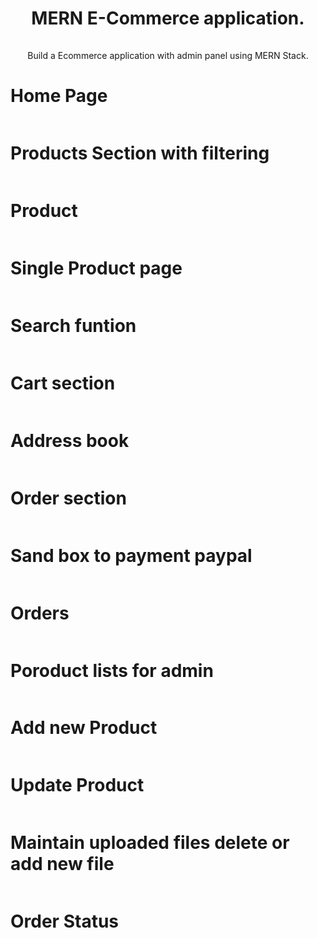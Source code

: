 <div>
  <div>
    <h1 style="text-align: center;">MERN E-Commerce application.</h1>
    <div style="display: flex; justify-content: center">
      <img src="./readme/images/typescript.svg" alt="" />
      <img src="./readme/images/react.svg" alt="" />
      <img src="./readme/images/tailwind.svg" alt="" />
      <img src="./readme/images/mongodb.svg" alt="" />
      <img src="./readme/images/shadcn.svg" alt="" />
    </div>
    <p style="font-size: 14px; text-align: center; margin-top: 15px; margin-bottom:4px;">
      Build a Ecommerce application with admin panel using MERN Stack.
    </p>
  </div>

  <div>
	<h1>Home Page</h1>
    <img src="./readme/screenshots/home.png" alt=""/>
  </div>
  
  <div>
	<h1>Products Section with filtering</h1>
    <img src="./readme/screenshots/products.png" alt=""/>
  </div>

  <div>
	<h1>Product</h1>
    <img src="./readme/screenshots/product.png" alt=""/>
  </div>

  <div>
	<h1>Single Product page</h1>
    <img src="./readme/screenshots/sProduct.png" alt=""/>
  </div>

  <div>
	<h1>Search funtion</h1>
    <img src="./readme/screenshots/search.png" alt=""/>
  </div>

  <div>
	<h1>Cart section</h1>
    <img src="./readme/screenshots/cart.png" alt=""/>
  </div>
  
  <div>
	<h1>Address book</h1>
    <img src="./readme/screenshots/address book.png" alt=""/>
  </div>

  
  <div>
	<h1>Order section</h1>
    <img src="./readme/screenshots/order.png" alt=""/>
  </div>

  <div>
	<h1>Sand box to payment paypal</h1>
    <img src="./readme/screenshots/paypal.png" alt=""/>
  </div>

  <div>
	<h1>Orders</h1>
    <img src="./readme/screenshots/orders.png" alt=""/>
  </div>

  <div>
	<h1>Poroduct lists for admin</h1>
    <img src="./readme/screenshots/added-prodcut.png" alt=""/>
  </div>

  <div>
	<h1>Add new Product</h1>
    <img src="./readme/screenshots/add-product.png" alt=""/>
  </div>

  <div>
	<h1>Update Product</h1>
    <img src="./readme/screenshots/update.png" alt=""/>
  </div>

  <div>
	<h1>Maintain uploaded files delete or add new file</h1>
    <img src="./readme/screenshots/update-poroduct.PNG" alt=""/>
  </div>

  <div>
	<h1>Order Status</h1>
    <img src="./readme/screenshots/order-status.png" alt=""/>
  </div>



  <div></div>
</div>
